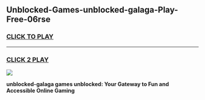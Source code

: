 
## Unblocked-Games-unblocked-galaga-Play-Free-06rse
<h3>
<a href="https://premium76.site?title=unblocked-galaga&ref=12A">CLICK TO PLAY</a></h3>
<hr>

<h3>
<a href="https://premium76.site?title=unblocked-galaga&ref=12A">CLICK 2 PLAY</a>
  
</h3>

<a href="https://premium76.site?title=unblocked-galaga&ref=12A"><img src="https://clearcache.store/games.png"></a>


**unblocked-galaga games unblocked: Your Gateway to Fun and Accessible Online Gaming**
